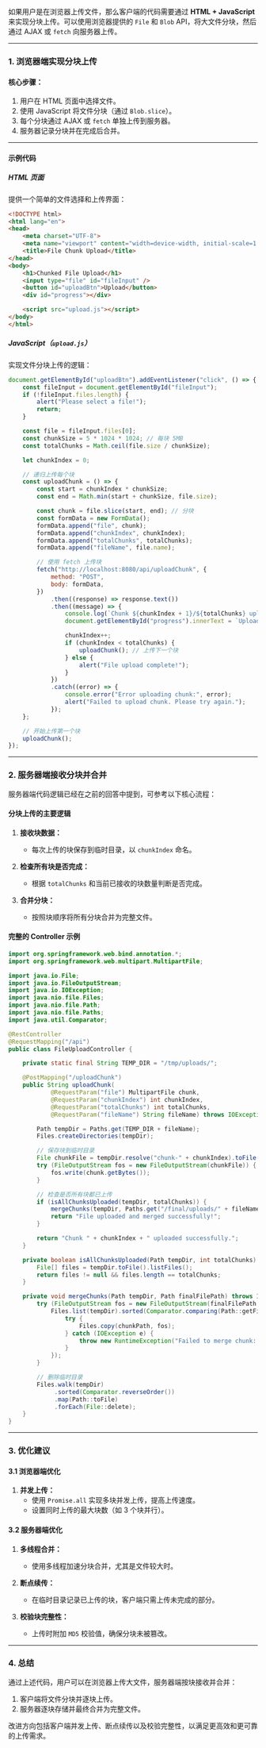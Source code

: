 如果用户是在浏览器上传文件，那么客户端的代码需要通过 **HTML + JavaScript** 来实现分块上传。可以使用浏览器提供的 `File` 和 `Blob` API，将大文件分块，然后通过 AJAX 或 `fetch` 向服务器上传。

---

### **1. 浏览器端实现分块上传**

#### **核心步骤：**
1. 用户在 HTML 页面中选择文件。
2. 使用 JavaScript 将文件分块（通过 `Blob.slice`）。
3. 每个分块通过 AJAX 或 `fetch` 单独上传到服务器。
4. 服务器记录分块并在完成后合并。

---

#### **示例代码**

##### **HTML 页面**
提供一个简单的文件选择和上传界面：
```html
<!DOCTYPE html>
<html lang="en">
<head>
    <meta charset="UTF-8">
    <meta name="viewport" content="width=device-width, initial-scale=1.0">
    <title>File Chunk Upload</title>
</head>
<body>
    <h1>Chunked File Upload</h1>
    <input type="file" id="fileInput" />
    <button id="uploadBtn">Upload</button>
    <div id="progress"></div>

    <script src="upload.js"></script>
</body>
</html>
```

##### **JavaScript（`upload.js`）**
实现文件分块上传的逻辑：
```javascript
document.getElementById("uploadBtn").addEventListener("click", () => {
    const fileInput = document.getElementById("fileInput");
    if (!fileInput.files.length) {
        alert("Please select a file!");
        return;
    }

    const file = fileInput.files[0];
    const chunkSize = 5 * 1024 * 1024; // 每块 5MB
    const totalChunks = Math.ceil(file.size / chunkSize);

    let chunkIndex = 0;

    // 递归上传每个块
    const uploadChunk = () => {
        const start = chunkIndex * chunkSize;
        const end = Math.min(start + chunkSize, file.size);

        const chunk = file.slice(start, end); // 分块
        const formData = new FormData();
        formData.append("file", chunk);
        formData.append("chunkIndex", chunkIndex);
        formData.append("totalChunks", totalChunks);
        formData.append("fileName", file.name);

        // 使用 fetch 上传块
        fetch("http://localhost:8080/api/uploadChunk", {
            method: "POST",
            body: formData,
        })
            .then((response) => response.text())
            .then((message) => {
                console.log(`Chunk ${chunkIndex + 1}/${totalChunks} uploaded: ${message}`);
                document.getElementById("progress").innerText = `Uploaded ${chunkIndex + 1} of ${totalChunks} chunks.`;

                chunkIndex++;
                if (chunkIndex < totalChunks) {
                    uploadChunk(); // 上传下一个块
                } else {
                    alert("File upload complete!");
                }
            })
            .catch((error) => {
                console.error("Error uploading chunk:", error);
                alert("Failed to upload chunk. Please try again.");
            });
    };

    // 开始上传第一个块
    uploadChunk();
});
```

---

### **2. 服务器端接收分块并合并**

服务器端代码逻辑已经在之前的回答中提到，可参考以下核心流程：

#### **分块上传的主要逻辑**
1. **接收块数据：**
    - 每次上传的块保存到临时目录，以 `chunkIndex` 命名。

2. **检查所有块是否完成：**
    - 根据 `totalChunks` 和当前已接收的块数量判断是否完成。

3. **合并分块：**
    - 按照块顺序将所有分块合并为完整文件。

#### **完整的 Controller 示例**
```java
import org.springframework.web.bind.annotation.*;
import org.springframework.web.multipart.MultipartFile;

import java.io.File;
import java.io.FileOutputStream;
import java.io.IOException;
import java.nio.file.Files;
import java.nio.file.Path;
import java.nio.file.Paths;
import java.util.Comparator;

@RestController
@RequestMapping("/api")
public class FileUploadController {

    private static final String TEMP_DIR = "/tmp/uploads/";

    @PostMapping("/uploadChunk")
    public String uploadChunk(
            @RequestParam("file") MultipartFile chunk,
            @RequestParam("chunkIndex") int chunkIndex,
            @RequestParam("totalChunks") int totalChunks,
            @RequestParam("fileName") String fileName) throws IOException {

        Path tempDir = Paths.get(TEMP_DIR + fileName);
        Files.createDirectories(tempDir);

        // 保存块到临时目录
        File chunkFile = tempDir.resolve("chunk-" + chunkIndex).toFile();
        try (FileOutputStream fos = new FileOutputStream(chunkFile)) {
            fos.write(chunk.getBytes());
        }

        // 检查是否所有块都已上传
        if (isAllChunksUploaded(tempDir, totalChunks)) {
            mergeChunks(tempDir, Paths.get("/final/uploads/" + fileName));
            return "File uploaded and merged successfully!";
        }

        return "Chunk " + chunkIndex + " uploaded successfully.";
    }

    private boolean isAllChunksUploaded(Path tempDir, int totalChunks) {
        File[] files = tempDir.toFile().listFiles();
        return files != null && files.length == totalChunks;
    }

    private void mergeChunks(Path tempDir, Path finalFilePath) throws IOException {
        try (FileOutputStream fos = new FileOutputStream(finalFilePath.toFile())) {
            Files.list(tempDir).sorted(Comparator.comparing(Path::getFileName)).forEach(chunkPath -> {
                try {
                    Files.copy(chunkPath, fos);
                } catch (IOException e) {
                    throw new RuntimeException("Failed to merge chunk: " + chunkPath.getFileName(), e);
                }
            });
        }

        // 删除临时目录
        Files.walk(tempDir)
             .sorted(Comparator.reverseOrder())
             .map(Path::toFile)
             .forEach(File::delete);
    }
}
```

---

### **3. 优化建议**

#### **3.1 浏览器端优化**
1. **并发上传：**
    - 使用 `Promise.all` 实现多块并发上传，提高上传速度。
    - 设置同时上传的最大块数（如 3 个块并行）。

#### **3.2 服务器端优化**
1. **多线程合并：**
    - 使用多线程加速分块合并，尤其是文件较大时。

2. **断点续传：**
    - 在临时目录记录已上传的块，客户端只需上传未完成的部分。

3. **校验块完整性：**
    - 上传时附加 `MD5` 校验值，确保分块未被篡改。

---

### **4. 总结**

通过上述代码，用户可以在浏览器上传大文件，服务器端按块接收并合并：
1. 客户端将文件分块并逐块上传。
2. 服务器逐块存储并最终合并为完整文件。

改进方向包括客户端并发上传、断点续传以及校验完整性，以满足更高效和更可靠的上传需求。